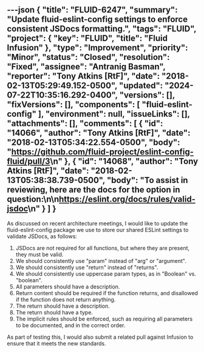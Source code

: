 ---json
{
  "title": "FLUID-6247",
  "summary": "Update fluid-eslint-config settings to enforce consistent JSDocs formatting.",
  "tags": "FLUID",
  "project": {
    "key": "FLUID",
    "title": "Fluid Infusion"
  },
  "type": "Improvement",
  "priority": "Minor",
  "status": "Closed",
  "resolution": "Fixed",
  "assignee": "Antranig Basman",
  "reporter": "Tony Atkins [RtF]",
  "date": "2018-02-13T05:29:49.152-0500",
  "updated": "2024-07-22T10:35:16.292-0400",
  "versions": [],
  "fixVersions": [],
  "components": [
    "fluid-eslint-config"
  ],
  "environment": null,
  "issueLinks": [],
  "attachments": [],
  "comments": [
    {
      "id": "14066",
      "author": "Tony Atkins [RtF]",
      "date": "2018-02-13T05:34:22.554-0500",
      "body": "<https://github.com/fluid-project/eslint-config-fluid/pull/3>\n"
    },
    {
      "id": "14068",
      "author": "Tony Atkins [RtF]",
      "date": "2018-02-13T05:38:38.739-0500",
      "body": "To assist in reviewing, here are the docs for the option in question:\n\n<https://eslint.org/docs/rules/valid-jsdoc>\n"
    }
  ]
}
---
As discussed on recent architecture meetings, I would like to update the fluid-eslint-config package we use to store our shared ESLint settings to validate JSDocs, as follows:

1. JSDocs are not required for all functions, but where they are present, they must be valid.
2. We should consistently use "param" instead of "arg" or "argument".
3. We should consistently use "return" instead of "returns".
4. We should consistently use uppercase param types, as in "Boolean" vs. "boolean".
5. All parameters should have a description.
6. Return content should be required if the function returns, and disallowed if the function does not return anything.
7. The return should have a description.
8. The return should have a type.
9. The implicit rules should be enforced, such as requiring all parameters to be documented, and in the correct order.

As part of testing this, I would also submit a related pull against Infusion to ensure that it meets the new standards.

        